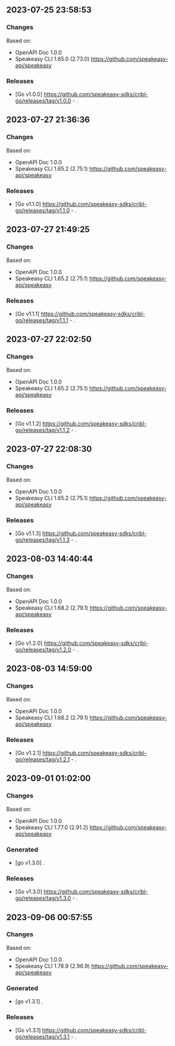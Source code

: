 

## 2023-07-25 23:58:53
### Changes
Based on:
- OpenAPI Doc 1.0.0 
- Speakeasy CLI 1.65.0 (2.73.0) https://github.com/speakeasy-api/speakeasy
### Releases
- [Go v1.0.0] https://github.com/speakeasy-sdks/cribl-go/releases/tag/v1.0.0 - .

## 2023-07-27 21:36:36
### Changes
Based on:
- OpenAPI Doc 1.0.0 
- Speakeasy CLI 1.65.2 (2.75.1) https://github.com/speakeasy-api/speakeasy
### Releases
- [Go v1.1.0] https://github.com/speakeasy-sdks/cribl-go/releases/tag/v1.1.0 - .

## 2023-07-27 21:49:25
### Changes
Based on:
- OpenAPI Doc 1.0.0 
- Speakeasy CLI 1.65.2 (2.75.1) https://github.com/speakeasy-api/speakeasy
### Releases
- [Go v1.1.1] https://github.com/speakeasy-sdks/cribl-go/releases/tag/v1.1.1 - .

## 2023-07-27 22:02:50
### Changes
Based on:
- OpenAPI Doc 1.0.0 
- Speakeasy CLI 1.65.2 (2.75.1) https://github.com/speakeasy-api/speakeasy
### Releases
- [Go v1.1.2] https://github.com/speakeasy-sdks/cribl-go/releases/tag/v1.1.2 - .

## 2023-07-27 22:08:30
### Changes
Based on:
- OpenAPI Doc 1.0.0 
- Speakeasy CLI 1.65.2 (2.75.1) https://github.com/speakeasy-api/speakeasy
### Releases
- [Go v1.1.3] https://github.com/speakeasy-sdks/cribl-go/releases/tag/v1.1.3 - .

## 2023-08-03 14:40:44
### Changes
Based on:
- OpenAPI Doc 1.0.0 
- Speakeasy CLI 1.68.2 (2.79.1) https://github.com/speakeasy-api/speakeasy
### Releases
- [Go v1.2.0] https://github.com/speakeasy-sdks/cribl-go/releases/tag/v1.2.0 - .

## 2023-08-03 14:59:00
### Changes
Based on:
- OpenAPI Doc 1.0.0 
- Speakeasy CLI 1.68.2 (2.79.1) https://github.com/speakeasy-api/speakeasy
### Releases
- [Go v1.2.1] https://github.com/speakeasy-sdks/cribl-go/releases/tag/v1.2.1 - .

## 2023-09-01 01:02:00
### Changes
Based on:
- OpenAPI Doc 1.0.0 
- Speakeasy CLI 1.77.0 (2.91.2) https://github.com/speakeasy-api/speakeasy
### Generated
- [go v1.3.0] .
### Releases
- [Go v1.3.0] https://github.com/speakeasy-sdks/cribl-go/releases/tag/v1.3.0 - .

## 2023-09-06 00:57:55
### Changes
Based on:
- OpenAPI Doc 1.0.0 
- Speakeasy CLI 1.78.9 (2.96.9) https://github.com/speakeasy-api/speakeasy
### Generated
- [go v1.3.1] .
### Releases
- [Go v1.3.1] https://github.com/speakeasy-sdks/cribl-go/releases/tag/v1.3.1 - .